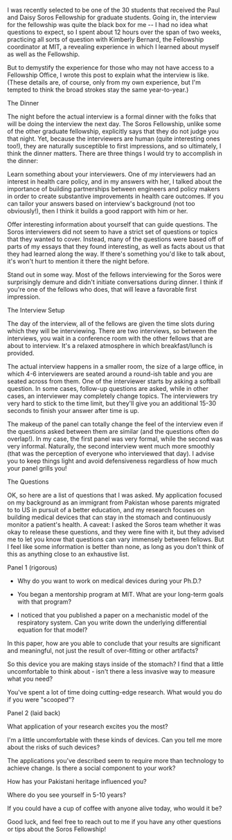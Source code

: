I was recently selected to be one of the 30 students that received the Paul and Daisy Soros Fellowship for graduate students. Going in, the interview for the fellowship was quite the black box for me -- I had no idea what questions to expect, so I spent about 12 hours over the span of two weeks, practicing all sorts of question with Kimberly Bernard, the Fellowship coordinator at MIT, a revealing experience in which I learned about myself as well as the Fellowship.

But to demystify the experience for those who may not have access to a Fellowship Office, I wrote this post to explain what the interview is like. (These details are, of course, only from my own experience, but I'm tempted to think the broad strokes stay the same year-to-year.)

The Dinner

The night before the actual interview is a formal dinner with the folks that will be doing the interview the next day. The Soros Fellowship, unlike some of the other graduate fellowship, explicitly says that they do not judge you that night. Yet, because the interviewers are human (quite interesting ones too!), they are naturally susceptible to first impressions, and so ultimately, I think the dinner matters. There are three things I would try to accomplish in the dinner:

Learn something about your interviewers. One of my interviewers had an interest in health care policy, and in my answers with her, I talked about the importance of building partnerships between engineers and policy makers in order to create substantive improvements in health care outcomes. If you can tailor your answers based on interview's background (not too obviously!), then I think it builds a good rapport with him or her.

Offer interesting information about yourself that can guide questions. The Soros interviewers did not seem to have a strict set of questions or topics that they wanted to cover. Instead, many of the questions were based off of parts of my essays that they found interesting, as well as facts about us that they had learned along the way. If there's something you'd like to talk about, it's won't hurt to mention it there the night before.

Stand out in some way. Most of the fellows interviewing for the Soros were surprisingly demure and didn't initiate conversations during dinner. I think if you're one of the fellows who does, that will leave a favorable first impression.

The Interview Setup

The day of the interview, all of the fellows are given the time slots during which they will be interviewing. There are two interviews, so between the interviews, you wait in a conference room with the other fellows that are about to interview. It's a relaxed atmosphere in which breakfast/lunch is provided.

The actual interview happens in a smaller room, the size of a large office, in which 4-6 interviewers are seated around a round-ish table and you are seated across from them. One of the interviewer starts by asking a softball question. In some cases, follow-up questions are asked, while in other cases, an interviewer may completely change topics. The interviewers try very hard to stick to the time limit, but they'll give you an additional 15-30 seconds to finish your answer after time is up.

The makeup of the panel can totally change the feel of the interview even if the questions asked between them are similar (and the questions often do overlap!). In my case, the first panel was very formal, while the second was very informal. Naturally, the second interview went much more smoothly (that was the perception of everyone who interviewed that day). I advise you to keep things light and avoid defensiveness regardless of how much your panel grills you!

The Questions

OK, so here are a list of questions that I was asked. My application focused on my background as an immigrant from Pakistan whose parents migrated to to  US in pursuit of a better education, and my research focuses on building medical devices that can stay in the stomach and continuously monitor a patient's health. A caveat: I asked the Soros team whether it was okay to release these questions, and they were fine with it, but they advised me to let you know that questions can vary immensely between fellows. But I feel like some information is better than none, as long as you don't think of this as anything close to an exhaustive list.

Panel 1 (rigorous)

* Why do you want to work on medical devices during your Ph.D.?

* You began a mentorship program at MIT. What are your long-term goals with that program?

* I noticed that you published a paper on a mechanistic model of the respiratory system. Can you write down the underlying differential equation for that model?

In this paper, how are you able to conclude that your results are significant and meaningful, not just the result of over-fitting or other artifacts?

So this device you are making stays inside of the stomach? I find that a little uncomfortable to think about - isn't there a less invasive way to measure what you need?

You've spent a lot of time doing cutting-edge research. What would you do if you were "scooped"?

Panel 2 (laid back)

What application of your research excites you the most?

I'm a little uncomfortable with these kinds of devices. Can you tell me more about the risks of such devices?

The applications you've described seem to require more than technology to achieve change. Is there a social component to your work?

How has your Pakistani heritage influenced you?

Where do you see yourself in 5-10 years?

If you could have a cup of coffee with anyone alive today, who would it be?



Good luck, and feel free to reach out to me if you have any other questions or tips about the Soros Fellowship!

